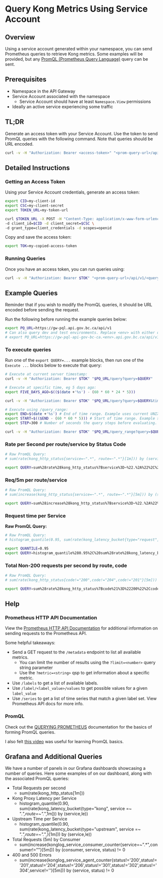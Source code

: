 # Query Kong Metrics Using Service Account

## Overview

Using a service account generated within your namespace, you can send Prometheus queries to retrieve Kong metrics. Some examples will be provided, but any [PromQL (Prometheus Query Language)](https://prometheus.io/docs/prometheus/latest/querying/basics/) query can be sent.

## Prerequisites

- Namespace in the API Gateway
- Service Account associated with the namespace
  - Service Account should have at least `Namespace.View` permissions
- Ideally an active service experiencing some traffic

## TL;DR

Generate an access token with your Service Account. Use the token to send PromQL queries with the following command. Note that queries should be URL encoded.

```sh
curl -v -H "Authorization: Bearer <access-token>" "<prom-query-url>/api/v1/<query>"
```

## Detailed Instructions

### Getting an Access Token

Using your Service Account credentials, generate an access token:

```bash
export CID=my-client-id
export CSC=my-client-secret
export TOKEN_URL=my-token-url

curl $TOKEN_URL -X POST -H "Content-Type: application/x-www-form-urlencoded" \
-d client_id=$CID -d client_secret=$CSC \
-d grant_type=client_credentials -d scopes=openid
```

Copy and save the access token:

```bash
export TOK=my-copied-access-token
```

### Running Queries

Once you have an access token, you can run queries using:

```sh
curl -v -H "Authorization: Bearer $TOK" "<prom-query-url>/api/v1/<query>"
```

## Example Queries

Reminder that if you wish to modify the PromQL queries, it should be URL encoded before sending the request.

Run the following before running the example queries below:

```sh
export PQ_URL=https://gw-pql.api.gov.bc.ca/api/v1
# Can also query dev and test environments. Replace <env> with either dev or test:
# export PQ_URL=https://gw-pql-api-gov-bc-ca.<env>.api.gov.bc.ca/api/v1
```

### To execute queries

Run one of the `export QUERY=...` example blocks, then run one of the `Execute ...` blocks below to execute that query:

```sh
# Execute at current server timestamp:
curl -v -H "Authorization: Bearer $TOK" "$PQ_URL/query?query=$QUERY"
```

```sh
# Execute at specific time, eg 5 days ago:
export FIVE_DAYS_AGO=$(($(date +'%s') - (60 * 60 * 24 * 5)))

curl -v -H "Authorization: Bearer $TOK" "$PQ_URL/query?query=$QUERY&time=$FIVE_DAYS_AGO"
```

```sh
# Execute using /query_range:
export END=$(date +'%s') # End of time range. Example uses current UNIX time.
export START=$(($END - (60 * 60 * 5))) # Start of time range. Example subtracts 5h from END time.
export STEP=300 # Number of seconds the query steps before evaluating. Eg: evaluate at START + 0s, then START + 300s, etc.

curl -v -H "Authorization: Bearer $TOK" "$PQ_URL/query_range?query=$QUERY&start=$START&end=$END&step=$STEP"
```

### Rate per Second per route/service by Status Code

```sh
# Raw PromQL Query:
# sum(rate(kong_http_status{service=~".*", route=~".*"}[1m])) by (service,code)

export QUERY=sum%28rate%28kong_http_status%7Bservice%3D~%22.%2A%22%2C%20route%3D~%22.%2A%22%7D%5B1m%5D%29%29%20by%20%28service%2Ccode%29
```

### Req/5m per route/service

```sh
# Raw PromQL Query:
# sum(increase(kong_http_status{service=~".*", route=~".*"}[5m])) by (service,code) != 0

export QUERY=sum%28increase%28kong_http_status%7Bservice%3D~%22.%2A%22%2C%20route%3D~%22.%2A%22%7D%5B5m%5D%29%29%20by%20%28service%2Ccode%29%20%21%3D%200
```

### Request time per Service

**Raw PromQL Query:**

```sh
# Raw PromQL Query:
# histogram_quantile(0.95, sum(rate(kong_latency_bucket{type="request", service =~ ".*",route=~".*"}[1m])) by (service,le))

export QUANTILE=0.95
export QUERY=histogram_quantile%280.95%2C%20sum%28rate%28kong_latency_bucket%7Btype%3D%22request%22%2C%20service%20%3D~%20%22.%2A%22%2Croute%3D~%22.%2A%22%7D%5B1m%5D%29%29%20by%20%28service%2Cle%29%29
```

### Total Non-200 requests per second by route, code

```sh
# Raw PromQL Query:
# sum(rate(kong_http_status{code!="200",code!="204",code!="201"}[5m])) by (route,code) != 0

export QUERY=sum%28rate%28kong_http_status%7Bcode%21%3D%22200%22%2Ccode%21%3D%22204%22%2Ccode%21%3D%22201%22%7D%5B5m%5D%29%29%20by%20%28route%2Ccode%29%20%21%3D%200
```

## Help

### Prometheus HTTP API Documentation

View the [Prometheus HTTP API Documentation](https://prometheus.io/docs/prometheus/latest/querying/api/) for additional information on sending requests to the Prometheus API.

Some helpful takeaways:

- Send a GET request to the `/metadata` endpoint to list all available metrics.
  - You can limit the number of results using the `?limit=<number>` query string parameter
  - Use the `?metric=<string>` qsp to get information about a specific metric.
- Use `/labels` to get a list of available labels.
- Use `/label/<label_value>/values` to get possible values for a given `label_value`
- Use `/series` to get a list of time series that match a given label set. View Prometheus API docs for more info.

### PromQL

Check out the [QUERYING PROMETHEUS](https://prometheus.io/docs/prometheus/latest/querying/basics/) documentation for the basics of forming PromQL queries.

I also felt [this video](https://youtu.be/hvACEDjHQZE) was useful for learning PromQL basics.

## Grafana and Additional Queries

We have a number of panels in our Grafana dashboards showcasing a number of queries. Here some examples of on our dashboard, along with the associated PromQL queries:

- Total Requests per second
  - sum(rate(kong_http_status[1m]))
- Kong Proxy Latency per Service
  - histogram_quantile(0.90, sum(rate(kong_latency_bucket{type="kong", service =~ ".*",route=~".*",1m])) by (service,le))
- Upstream Time per Service
  - histogram_quantile(0.90, sum(rate(kong_latency_bucket{type="upstream", service =~ ".*",route=~".*",}[1m])) by (service,le))
- Total Requests (5m) by Consumer
  - sum(increase(konglog_service_consumer_counter{service=~".*",consumer!=""}[5m])) by (consumer, service, status) != 0
- 400 and 500 Errors
  - sum(increase(konglog_service_agent_counter{status!='200',status!='201',status!='204',status!='206',status!='301',status!='302',status!='304',service!=''}[5m])) by (service, status) != 0
